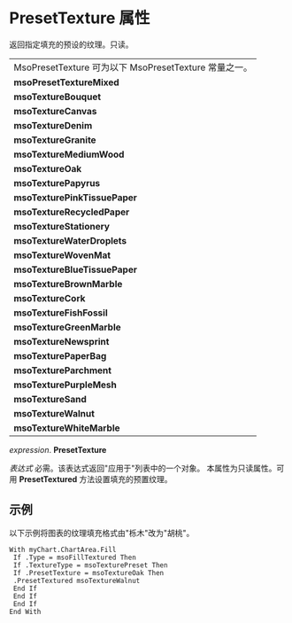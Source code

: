 
# PresetTexture 属性

返回指定填充的预设的纹理。只读。


||
|:-----|
|MsoPresetTexture 可为以下 MsoPresetTexture 常量之一。|
|**msoPresetTextureMixed**|
|**msoTextureBouquet**|
|**msoTextureCanvas**|
|**msoTextureDenim**|
|**msoTextureGranite**|
|**msoTextureMediumWood**|
|**msoTextureOak**|
|**msoTexturePapyrus**|
|**msoTexturePinkTissuePaper**|
|**msoTextureRecycledPaper**|
|**msoTextureStationery**|
|**msoTextureWaterDroplets**|
|**msoTextureWovenMat**|
|**msoTextureBlueTissuePaper**|
|**msoTextureBrownMarble**|
|**msoTextureCork**|
|**msoTextureFishFossil**|
|**msoTextureGreenMarble**|
|**msoTextureNewsprint**|
|**msoTexturePaperBag**|
|**msoTextureParchment**|
|**msoTexturePurpleMesh**|
|**msoTextureSand**|
|**msoTextureWalnut**|
|**msoTextureWhiteMarble**|

 _expression_. **PresetTexture**

 _表达式_ 必需。该表达式返回"应用于"列表中的一个对象。
本属性为只读属性。可用  **PresetTextured** 方法设置填充的预置纹理。

## 示例

以下示例将图表的纹理填充格式由"栎木"改为"胡桃"。


```
With myChart.ChartArea.Fill 
 If .Type = msoFillTextured Then 
 If .TextureType = msoTexturePreset Then 
 If .PresetTexture = msoTextureOak Then 
 .PresetTextured msoTextureWalnut 
 End If 
 End If 
 End If 
End With
```

